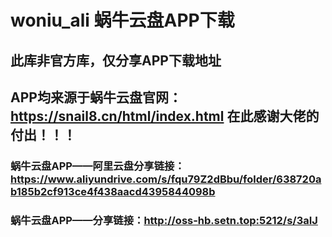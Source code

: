 # woniu_ali 蜗牛云盘APP下载
## 此库非官方库，仅分享APP下载地址
## APP均来源于蜗牛云盘官网：https://snail8.cn/html/index.html 在此感谢大佬的付出！！！
### 蜗牛云盘APP——阿里云盘分享链接：https://www.aliyundrive.com/s/fqu79Z2dBbu/folder/638720ab185b2cf913ce4f438aacd4395844098b
### 蜗牛云盘APP——分享链接：http://oss-hb.setn.top:5212/s/3aIJ
